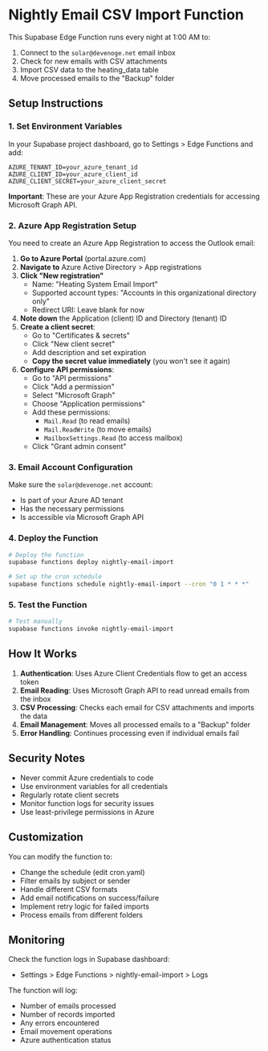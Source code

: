 # Nightly Email CSV Import Function

This Supabase Edge Function runs every night at 1:00 AM to:

1. Connect to the `solar@devenoge.net` email inbox
2. Check for new emails with CSV attachments
3. Import CSV data to the heating_data table
4. Move processed emails to the "Backup" folder

## Setup Instructions

### 1. Set Environment Variables

In your Supabase project dashboard, go to Settings > Edge Functions and add:

```
AZURE_TENANT_ID=your_azure_tenant_id
AZURE_CLIENT_ID=your_azure_client_id
AZURE_CLIENT_SECRET=your_azure_client_secret
```

**Important**: These are your Azure App Registration credentials for accessing Microsoft Graph API.

### 2. Azure App Registration Setup

You need to create an Azure App Registration to access the Outlook email:

1. **Go to Azure Portal** (portal.azure.com)
2. **Navigate to** Azure Active Directory > App registrations
3. **Click "New registration"**
   - Name: "Heating System Email Import"
   - Supported account types: "Accounts in this organizational directory only"
   - Redirect URI: Leave blank for now
4. **Note down** the Application (client) ID and Directory (tenant) ID
5. **Create a client secret**:
   - Go to "Certificates & secrets"
   - Click "New client secret"
   - Add description and set expiration
   - **Copy the secret value immediately** (you won't see it again)
6. **Configure API permissions**:
   - Go to "API permissions"
   - Click "Add a permission"
   - Select "Microsoft Graph"
   - Choose "Application permissions"
   - Add these permissions:
     - `Mail.Read` (to read emails)
     - `Mail.ReadWrite` (to move emails)
     - `MailboxSettings.Read` (to access mailbox)
   - Click "Grant admin consent"

### 3. Email Account Configuration

Make sure the `solar@devenoge.net` account:
- Is part of your Azure AD tenant
- Has the necessary permissions
- Is accessible via Microsoft Graph API

### 4. Deploy the Function

```bash
# Deploy the function
supabase functions deploy nightly-email-import

# Set up the cron schedule
supabase functions schedule nightly-email-import --cron "0 1 * * *"
```

### 5. Test the Function

```bash
# Test manually
supabase functions invoke nightly-email-import
```

## How It Works

1. **Authentication**: Uses Azure Client Credentials flow to get an access token
2. **Email Reading**: Uses Microsoft Graph API to read unread emails from the inbox
3. **CSV Processing**: Checks each email for CSV attachments and imports the data
4. **Email Management**: Moves all processed emails to a "Backup" folder
5. **Error Handling**: Continues processing even if individual emails fail

## Security Notes

- Never commit Azure credentials to code
- Use environment variables for all credentials
- Regularly rotate client secrets
- Monitor function logs for security issues
- Use least-privilege permissions in Azure

## Customization

You can modify the function to:
- Change the schedule (edit cron.yaml)
- Filter emails by subject or sender
- Handle different CSV formats
- Add email notifications on success/failure
- Implement retry logic for failed imports
- Process emails from different folders

## Monitoring

Check the function logs in Supabase dashboard:
- Settings > Edge Functions > nightly-email-import > Logs

The function will log:
- Number of emails processed
- Number of records imported
- Any errors encountered
- Email movement operations
- Azure authentication status
